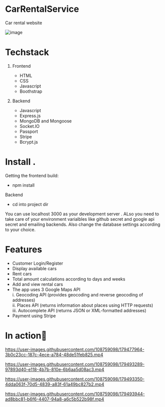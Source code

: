 # CarRentalService
Car rental website

![image](https://user-images.githubusercontent.com/108759098/179469387-3297b2a7-cab4-4cb3-8308-6a37fa9b8098.png)

# Techstack
  1. Frontend 
      - HTML
      - CSS
      - Javascript
      - Boothstrap


  2. Backend 
       - Javascript
       - Express.js
       - MongoDB and Mongoose
       - Socket.IO
       - Passport
       - Stripe
       - Bcrypt.js
   
   
# Install .
Getting the frontend build:
 - npm install 

Backend 
  - cd into project dir

  You can use localhost 3000 as your development server . ALso you need to take care of your environment varialbles like github secret and google api secret and emailing backends. Also change the database settings according to your choice.
   



# Features 
   - Customer Login/Register
   - Display available cars
   - Rent cars
   - Total amount calculations according to days and weeks
   - Add and view rental cars
   - The app uses 3 Google Maps API<br>
    i.    Geocoding API (provides geocoding and reverse geocoding of addresses)<br>
    ii.   Places API (returns information about places using HTTP requests)<br>
    iii.  Autocomplete API (returns JSON or XML-formatted addresses)<br>
   - Payment using Stripe
   
# In action👀   
 https://user-images.githubusercontent.com/108759098/179477964-3b0c23cc-187c-4ece-a784-48de51feb825.mp4
 

https://user-images.githubusercontent.com/108759098/179493289-97893d40-e118-4b7b-810e-6b6aa5d08ac3.mp4



https://user-images.githubusercontent.com/108759098/179493350-4dda063f-70d5-4839-a83f-61a49bc827b2.mp4



https://user-images.githubusercontent.com/108759098/179493944-ad8bbc81-b6f6-4407-94a8-a6c5b522b98f.mp4


 



   
   
   
